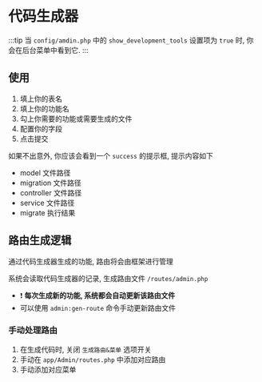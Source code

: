 # 代码生成器

:::tip
当 `config/amdin.php` 中的 `show_development_tools` 设置项为 `true` 时, 你会在后台菜单中看到它.
:::

## 使用

1. 填上你的表名
2. 填上你的功能名
3. 勾上你需要的功能或需要生成的文件
4. 配置你的字段
5. 点击提交

如果不出意外, 你应该会看到一个 `success` 的提示框, 提示内容如下

- model 文件路径
- migration 文件路径
- controller 文件路径
- service 文件路径
- migrate 执行结果



## 路由生成逻辑

通过代码生成器生成的功能, 路由将会由框架进行管理

系统会读取代码生成器的记录, 生成路由文件 `/routes/admin.php`

- ❗ __每次生成新的功能, 系统都会自动更新该路由文件__
- 可以使用 `admin:gen-route` 命令手动更新路由文件

### 手动处理路由

1. 在生成代码时, 关闭 `生成路由&菜单` 选项开关
2. 手动在 `app/Admin/routes.php` 中添加对应路由
3. 手动添加对应菜单
